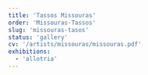 ```yaml
---
title: 'Tassos Missouras'
order: 'Missouras-Tassos'
slug: 'missouras-tasos'
status: 'gallery'
cv: '/artists/missouras/missouras.pdf'
exhibitions:
  - 'allotria'
---
```

